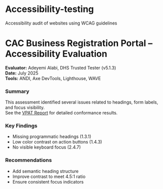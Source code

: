 # Accessibility-testing
Accessibility audit of websites using WCAG guidelines
# CAC Business Registration Portal – Accessibility Evaluation
**Evaluator:** Adeyemi Alabi, DHS Trusted Tester (v5.1.3)  
**Date:** July 2025  
**Tools:** ANDI, Axe DevTools, Lighthouse, WAVE 

### Summary
This assessment identified several issues related to headings, form labels, and focus visibility.  
See the [VPAT Report](./CAC_Business_Registration_VPAT_Report.docx) for detailed conformance results.

### Key Findings
- Missing programmatic headings (1.3.1)
- Low color contrast on action buttons (1.4.3)
- No visible keyboard focus (2.4.7)

### Recommendations
- Add semantic heading structure
- Improve contrast to meet 4.5:1 ratio
- Ensure consistent focus indicators
